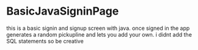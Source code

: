 # BasicJavaSigninPage
this is a basic signin and signup screen with java. once signed in the app generates a random pickupline and lets you add your own. i didnt add the SQL statements so be creative 
